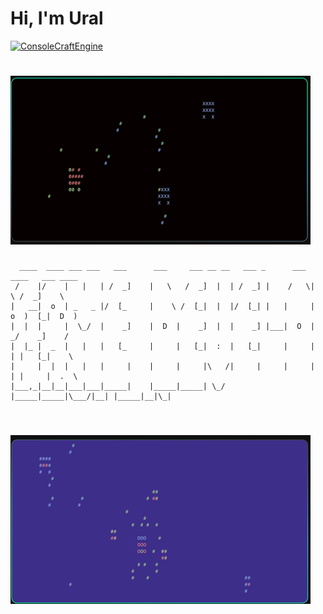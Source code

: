 # Hi, I'm Ural 
[![ConsoleCraftEngine](https://img.shields.io/badge/ConsoleCraftEngine-C%2B%2B-blue)](https://github.com/ural89/ConsoleCraftEngine)
# ![](CraftShooter.gif) 


```
  ____  ____ ___ ___   ___      ___     ___ __ __   ___ _      ___  ____   ___ ____  
 /    |/    |   |   | /  _]    |   \   /  _]  |  | /  _] |    /   \|    \ /  _]    \ 
|   __|  o  | _   _ |/  [_     |    \ /  [_|  |  |/  [_| |   |     |  o  )  [_|  D  )
|  |  |     |  \_/  |    _]    |  D  |    _]  |  |    _] |___|  O  |   _/    _]    / 
|  |_ |  _  |   |   |   [_     |     |   [_|  :  |   [_|     |     |  | |   [_|    \ 
|     |  |  |   |   |     |    |     |     |\   /|     |     |     |  | |     |  .  \
|___,_|__|__|___|___|_____|    |_____|_____| \_/ |_____|_____|\___/|__| |_____|__|\_|
                                                                                     
```                   


# ![](CraftRogueShort.gif)
